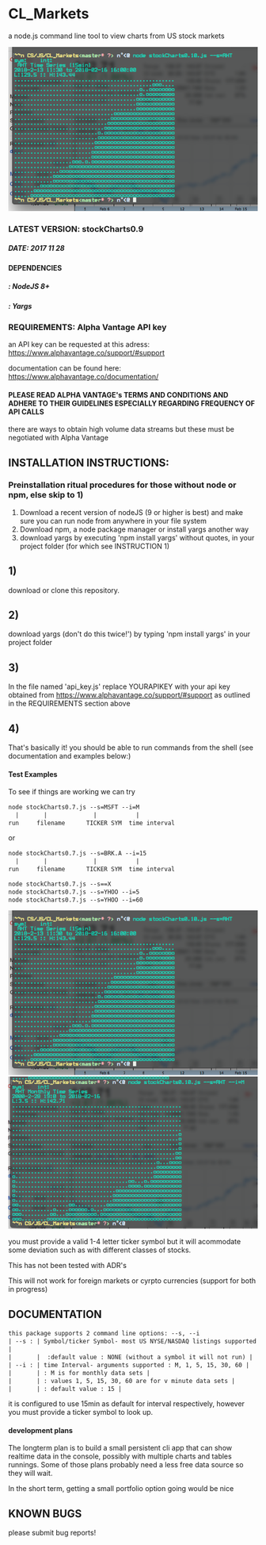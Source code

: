 # CL_Markets
a node.js command line tool to view charts from US stock markets

![screen shot](img/rht15.png)

### LATEST VERSION: stockCharts0.9
##### DATE: 2017 11 28

#### DEPENDENCIES
##### : NodeJS 8+
##### : Yargs

### REQUIREMENTS: Alpha Vantage API key
an API key can be requested at this adress:  https://www.alphavantage.co/support/#support

documentation can be found here: https://www.alphavantage.co/documentation/

#### PLEASE READ ALPHA VANTAGE's TERMS AND CONDITIONS AND ADHERE TO THEIR GUIDELINES ESPECIALLY REGARDING FREQUENCY OF API CALLS

there are ways to obtain high volume data streams but these must be negotiated with Alpha Vantage


## INSTALLATION INSTRUCTIONS:
### Preinstallation ritual procedures for those without node or npm, else skip to 1)

1) Download a recent version of nodeJS (9 or higher is best) and make sure you can run 
   node from anywhere in your file system
2) Download npm, a node package manager or install yargs another way
3) download yargs by executing 'npm install yargs' without quotes, in your project folder (for which see INSTRUCTION 1) 

## 1) 
download or clone this repository. 

## 2)
download yargs (don't do this twice!') by typing 'npm install yargs' in your project folder

## 3) 
In the file named 'api_key.js' replace YOURAPIKEY with your api key obtained from https://www.alphavantage.co/support/#support
as outlined in the REQUIREMENTS section above

## 4)
That's basically it!
you should be able to run commands from the shell (see documentation and examples below:)

#### Test Examples
To see if things are working we can try

```
node stockCharts0.7.js --s=MSFT --i=M 
  |       |             |           |
run     filename      TICKER SYM  time interval
```

or 

```
node stockCharts0.7.js --s=BRK.A --i=15 
  |       |             |           |     
run     filename      TICKER SYM  time interval
```
```
node stockCharts0.7.js --s==X
node stockCharts0.7.js --s=YHOO --i=5
node stockCharts0.7.js --s=YHOO --i=60
```
![screen shot](img/rht15.png)
![screen shot](img/rhtM.png)

you must provide a valid 1-4 letter ticker symbol but it will acommodate some deviation such as with different classes of stocks.

This has not been tested with ADR's 

This will not work for foreign markets or cyrpto currencies
(support for both in progress)

## DOCUMENTATION

```
this package supports 2 command line options: --s, --i
| --s : | Symbol/ticker Symbol- most US NYSE/NASDAQ listings supported |
|       |  :default value : NONE (without a symbol it will not run) |
| --i : | time Interval- arguments supported : M, 1, 5, 15, 30, 60 |
|       | : M is for monthly data sets |
|       | : values 1, 5, 15, 30, 60 are for v minute data sets |
|       | : default value : 15 |
```

it is configured to use 15min as default for interval respectively, however you must provide a ticker symbol to look up. 

#### development plans
The longterm plan is to build a small persistent cli app that can show realtime data in the console, possibly with multiple charts and tables runnings. Some of those plans probably need a less free data source so they will wait.

In the short term, getting a small portfolio option going would be nice

## KNOWN BUGS 
please submit bug reports!
